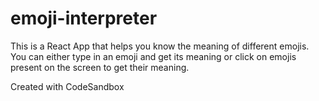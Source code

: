 # emoji-interpreter
This is a React App that helps you know the meaning of different emojis.  
You can either type in an emoji and get its meaning or click on emojis present on the screen to get their meaning.  
  
Created with CodeSandbox
